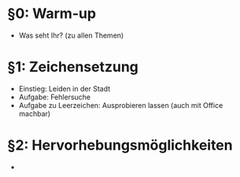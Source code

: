 # §0: Warm-up #
  * Was seht Ihr? (zu allen Themen)
    
# §1: Zeichensetzung #
  * Einstieg: Leiden in der Stadt
  * Aufgabe: Fehlersuche
  * Aufgabe zu Leerzeichen: Ausprobieren lassen (auch mit Office machbar)
    
# §2: Hervorhebungsmöglichkeiten #
  * 
